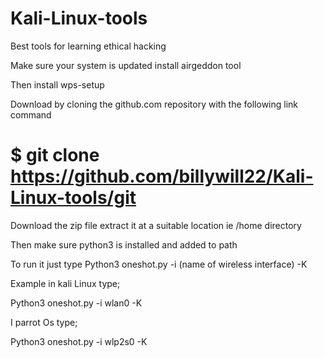 # Kali-Linux-tools
Best tools for learning ethical hacking

Make sure your system is updated install airgeddon tool

Then install wps-setup

Download by cloning the github.com repository with the following link command 

# $ git clone https://github.com/billywill22/Kali-Linux-tools/git

Download the zip file extract it at a suitable location ie /home directory 

Then make sure python3 is installed and added to path

To run it just type 
Python3 oneshot.py -i (name of wireless interface) -K

Example in kali Linux type;

Python3 oneshot.py -i wlan0 -K

I parrot Os type;

Python3 oneshot.py -i wlp2s0 -K